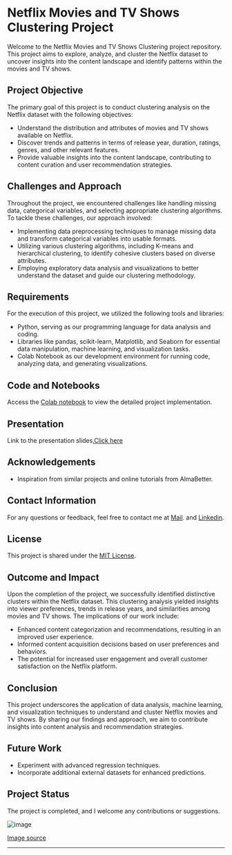# Netflix Movies and TV Shows Clustering Project

Welcome to the Netflix Movies and TV Shows Clustering project repository. This project aims to explore, analyze, and cluster the Netflix dataset to uncover insights into the content landscape and identify patterns within the movies and TV shows.

## Project Objective

The primary goal of this project is to conduct clustering analysis on the Netflix dataset with the following objectives:

- Understand the distribution and attributes of movies and TV shows available on Netflix.
- Discover trends and patterns in terms of release year, duration, ratings, genres, and other relevant features.
- Provide valuable insights into the content landscape, contributing to content curation and user recommendation strategies.

## Challenges and Approach

Throughout the project, we encountered challenges like handling missing data, categorical variables, and selecting appropriate clustering algorithms. To tackle these challenges, our approach involved:

- Implementing data preprocessing techniques to manage missing data and transform categorical variables into usable formats.
- Utilizing various clustering algorithms, including K-means and hierarchical clustering, to identify cohesive clusters based on diverse attributes.
- Employing exploratory data analysis and visualizations to better understand the dataset and guide our clustering methodology.

## Requirements

For the execution of this project, we utilized the following tools and libraries:

- Python, serving as our programming language for data analysis and coding.
- Libraries like pandas, scikit-learn, Matplotlib, and Seaborn for essential data manipulation, machine learning, and visualization tasks.
- Colab Notebook as our development environment for running code, analyzing data, and generating visualizations.

## Code and Notebooks
Access the [Colab notebook](Netflix_Movies_and_TV_Shows_Clustering_by_Rahul.ipynb) to view the detailed project implementation.

## Presentation
Link to the presentation slides,[Click here](https://drive.google.com/file/d/1guIQ6xQXO-baan02J1ywL-jjTnKKDaFp/view?usp=sharing) 

## Acknowledgements
- Inspiration from similar projects and online tutorials from AlmaBetter.

## Contact Information
For any questions or feedback, feel free to contact me at [Mail](mailto:rahulshinde8605746446@gmail.com). and [Linkedin](https://www.linkedin.com/in/rahul-shinde5/).

## License
This project is shared under the [MIT License](LICENSE).


## Outcome and Impact

Upon the completion of the project, we successfully identified distinctive clusters within the Netflix dataset. This clustering analysis yielded insights into viewer preferences, trends in release years, and similarities among movies and TV shows. The implications of our work include:

- Enhanced content categorization and recommendations, resulting in an improved user experience.
- Informed content acquisition decisions based on user preferences and behaviors.
- The potential for increased user engagement and overall customer satisfaction on the Netflix platform.

## Conclusion

This project underscores the application of data analysis, machine learning, and visualization techniques to understand and cluster Netflix movies and TV shows. By sharing our findings and approach, we aim to contribute insights into content analysis and recommendation strategies.

## Future Work
- Experiment with advanced regression techniques.
- Incorporate additional external datasets for enhanced predictions.

## Project Status
The project is completed, and I welcome any contributions or suggestions.

![image](https://github.com/Rahulshinde5/Unsupervised-Machine-Learning-Project-/assets/125460745/5df824af-683e-479e-ac1d-8c602c4a042d)

[Image source](https://www.muvi.com/blogs/deciphering-the-unstoppable-netflix-and-the-role-of-big-data)

---

